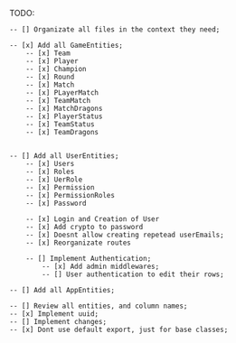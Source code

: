 TODO:

    -- [] Organizate all files in the context they need;

    -- [x] Add all GameEntities;
        -- [x] Team
        -- [x] Player
        -- [x] Champion
        -- [x] Round
        -- [x] Match
        -- [x] PLayerMatch
        -- [x] TeamMatch
        -- [x] MatchDragons
        -- [x] PlayerStatus
        -- [x] TeamStatus
        -- [x] TeamDragons


    -- [] Add all UserEntities;
        -- [x] Users
        -- [x] Roles
        -- [x] UerRole
        -- [x] Permission
        -- [x] PermissionRoles
        -- [x] Password

        -- [x] Login and Creation of User 
        -- [x] Add crypto to password
        -- [x] Doesnt allow creating repetead userEmails;
        -- [x] Reorganizate routes

        -- [] Implement Authentication;
            -- [x] Add admin middlewares;
            -- [] User authentication to edit their rows;

    -- [] Add all AppEntities;
    
    -- [] Review all entities, and column names;
    -- [x] Implement uuid;
    -- [] Implement changes;
    -- [x] Dont use default export, just for base classes;

